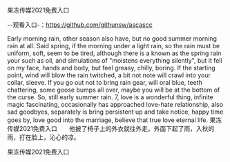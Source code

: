 果冻传媒2021免费入口

--观看入口-：https://github.com/githunsw/ascascc

Early morning rain, other season also have, but no good summer morning rain at all.
Said spring, if the morning under a light rain, so the rain must be uniform, soft, seem to be tired, although there is a known as the spring rain your such as oil, and simulations of "moistens everything silently", but it fell on my face, hands and body, but feel greasy, chilly, boring.
If the starting point, wind will blow the rain twitched, a bit not note will crawl into your collar, sleeve.
If you go out not to bring rain gear, will oral blue, teeth chattering, some goose bumps all over, maybe you will be at the bottom of the curse.
So, still early summer rain.
7, love is a wonderful thing, infinite magic fascinating, occasionally has approached love-hate relationship, also sad goodbyes, separately is bring persistent up and take notice, happy time goes by, love good into the marriage, believe that true love eternal life.
果冻传媒2021免费入口　　他披了椅子上的外衣就往外走。外面下起了雨，入秋的雨，打在脸上，沁心的凉。

果冻传媒2021免费入口
